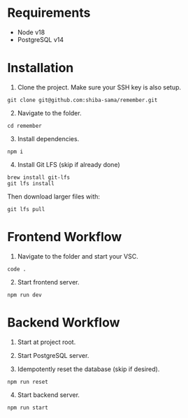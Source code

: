 # Requirements
- Node v18
- PostgreSQL v14

# Installation

1. Clone the project. Make sure your SSH key is also setup.

```
git clone git@github.com:shiba-sama/remember.git
```

2. Navigate to the folder.

```
cd remember
```

3. Install dependencies.

```
npm i
```

4. Install Git LFS (skip if already done)

```
brew install git-lfs
git lfs install
```

Then download larger files with:

```
git lfs pull
```

# Frontend Workflow

1. Navigate to the folder and start your VSC.

```
code .
```

2. Start frontend server.

```
npm run dev
```

# Backend Workflow

1. Start at project root.

2. Start PostgreSQL server.

3. Idempotently reset the database (skip if desired).

```
npm run reset
```
4. Start backend server.

```
npm run start
```